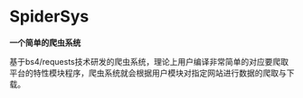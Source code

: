 # SpiderSys
**一个简单的爬虫系统**

基于bs4/requests技术研发的爬虫系统，理论上用户编译非常简单的对应要爬取平台的特性模块程序，爬虫系统就会根据用户模块对指定网站进行数据的爬取与下载。

